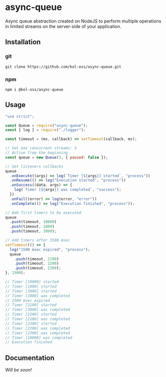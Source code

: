 # async-queue

Async queue abstraction created on NodeJS to perform multiple operations in limited streams on the server-side of your application.

## Installation

### git

```shell
git clone https://github.com/kol-oss/async-queue.git
```

### npm

```shell
npm i @kol-oss/async-queue
```

## Usage

```js
"use strict";

const Queue = require("async-queue");
const { log } = require("./logger");

const timeout = (ms, callback) => setTimeout(callback, ms);

// Set max concurrent streams: 3
// Active from the beginning
const queue = new Queue(3, { paused: false });

// Set listeners callbacks
queue
  .onExecute((args) => log(`Timer [${args}] started`, "process"))
  .onResume(() => log("Execution started", "process"))
  .onSuccess((data, args) => {
    log(`Timer [${args}] was completed`, "success");
  })
  .onFail((error) => log(error, "error"))
  .onComplete(() => log("Execution finished", "process"));

// Add first timers to be executed
queue
  .push(timeout, 10000)
  .push(timeout, 1000)
  .push(timeout, 3000);

// Add timers after 1500 msec
setTimeout(() => {
  log("1500 msec expired", "process");
  queue
    .push(timeout, 2100)
    .push(timeout, 2200)
    .push(timeout, 2300);
}, 1500);

// Timer [10000] started
// Timer [1000] started
// Timer [3000] started
// Timer [1000] was completed
// 1500 msec expired
// Timer [2100] started
// Timer [3000] was completed
// Timer [2200] started
// Timer [2100] was completed
// Timer [2300] started
// Timer [2200] was completed
// Timer [2300] was completed
// Timer [10000] was completed
// Execution finished
```

## Documentation

*Will be soon!*